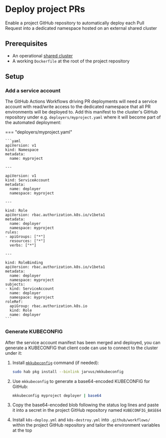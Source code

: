 # Deploy project PRs

Enable a project GitHub repository to automatically deploy each Pull Request into a dedicated namespace hosted on an external shared cluster

## Prerequisites

- An operational [shared cluster](./create-cluster.md)
- A working `Dockerfile` at the root of the project repository

## Setup

### Add a service account

The GitHub Actions Workflows driving PR deployments will need a service account with read/write access to the dedicated namespace that all PR environments will be deployed to. Add this manifest to the cluster's GitHub repository under e.g. `deployers/myproject.yaml` where it will become part of the automated deployment:

=== "deployers/myproject.yaml"

    ```yaml
    apiVersion: v1
    kind: Namespace
    metadata:
      name: myproject

    ---

    apiVersion: v1
    kind: ServiceAccount
    metadata:
      name: deployer
      namespace: myproject

    ---

    kind: Role
    apiVersion: rbac.authorization.k8s.io/v1beta1
    metadata:
      name: deployer
      namespace: myproject
    rules:
    - apiGroups: ["*"]
      resources: ["*"]
      verbs: ["*"]

    ---

    kind: RoleBinding
    apiVersion: rbac.authorization.k8s.io/v1beta1
    metadata:
      name: deployer
      namespace: myproject
    subjects:
    - kind: ServiceAccount
      name: deployer
      namespace: myproject
    roleRef:
      apiGroup: rbac.authorization.k8s.io
      kind: Role
      name: deployer
    ```

### Generate KUBECONFIG

After the service account manifest has been merged and deployed, you can generate a KUBECONFIG that client code can use to connect to the cluster under it:

1. Install [`mkkubeconfig`](https://github.com/JarvusInnovations/mkkubeconfig) command (if needed):

    ```bash
    sudo hab pkg install --binlink jarvus/mkkubeconfig
    ```

2. Use `mkkubeconfig` to generate a base64-encoded KUBECONFIG for GitHub:

    ```bash
    mkkubeconfig myproject deployer | base64
    ```

3. Copy the base64-encoded blob following the status log lines and paste it into a secret in the project GitHub repository named `KUBECONFIG_BASE64`
4. Install `k8s-deploy.yml` and `k8s-destroy.yml` into `.github/workflows/` within the project GitHub repository and tailor the environment variables at the top

